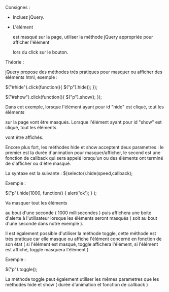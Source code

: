 Consignes :

- Incluez jQuery.

- L'élément <p> est masqué sur la page, utiliser la méthode jQuery appropriée pour afficher l'élément <p> lors du click
sur le bouton.




 Théorie :

 jQuery propose des méthodes trés pratiques pour masquer ou afficher des éléments html, exemple :

 $("#hide").click(function(){
     $("p").hide();
 });

 $("#show").click(function(){
     $("p").show();
 });

 Dans cet exemple, lorsque l'élément ayant pour id "hide" est cliqué, tout les éléments <p> sur la page vont être masqués.
 Lorsque l'élément ayant pour id "show" est cliqué, tout les éléments <p> vont être affichés.


 Encore plus fort, les méthodes hide et show acceptent deux parametres : le premier est la durée d'animation pour masquer/afficher,
 le second est une fonction de callback qui sera appelé lorsqu'un ou des éléments ont terminé de s'afficher ou d'être masqué.

 La syntaxe est la suivante : $(selector).hide(speed,callback);

 Exemple :

 $("p").hide(1000, function() { alert('ok'); } );

 Va masquer tout les éléments <p> au bout d'une seconde ( 1000 millisecondes ) puis affichera une boite d'alerte à l'utilisateur
 lorsque les éléments seront masqués ( soit au bout d'une seconde dans notre exemple ).



 Il est également possible d'utiliser la méthode toggle, cette méthode est trés pratique car elle masque ou affiche
 l'élément concerné en fonction de son état ( si l'élément est masqué, toggle affichera l'élément, si l'élément est affiché,
 toggle masquera l'élément )

 Exemple :

 $("p").toggle();

 La méthode toggle peut également utiliser les mêmes parametres que les méthodes hide et show ( durée d'animation et
 fonction de callback )
